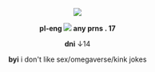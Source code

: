 <p align="center">
<img src="https://imgtr.ee/images/2024/07/29/35ed5f7281a3f93157072e637afaef87.png"/>
</p>
<div align="center">
  
**pl-eng <img src="https://pix.crd.co/assets/images/gallery18/f9cbb9f6_original.gif?v=bae75af9"> any prns . 17**
<div align="center">
  
**dni** ↓14
<div align="center">

**byi** i don't like sex/omegaverse/kink jokes
</p>
